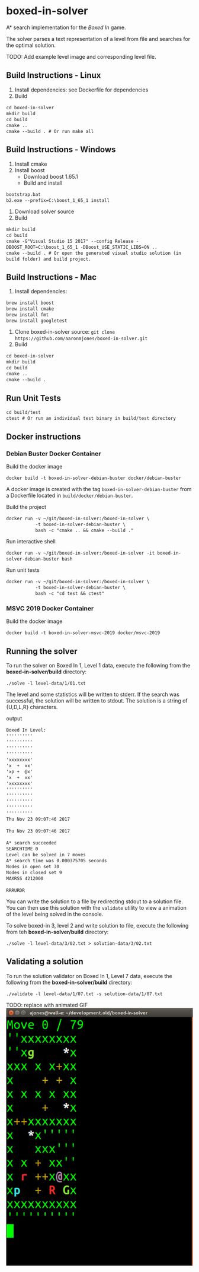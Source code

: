 # boxed-in-solver

A* search implementation for the _Boxed In_ game.

The solver parses a text representation of a level from file and searches for the optimal solution.

TODO: Add example level image and corresponding level file.

## Build Instructions - Linux

1. Install dependencies: see Dockerfile for dependencies
1. Build
```
cd boxed-in-solver
mkdir build
cd build
cmake ..
cmake --build . # Or run make all
```

## Build Instructions - Windows

1. Install cmake
1. Install boost
   * Download boost 1.65.1
   * Build and install
```
bootstrap.bat
b2.exe --prefix=C:\boost_1_65_1 install
```
1. Download solver source
1. Build
```
mkdir build
cd build
cmake -G"Visual Studio 15 2017" --config Release -DBOOST_ROOT=C:\boost_1_65_1 -DBoost_USE_STATIC_LIBS=ON ..
cmake --build . # Or open the generated visual studio solution (in build folder) and build project.
```

## Build Instructions - Mac

1. Install dependencies:
```
brew install boost
brew install cmake
brew install fmt
brew install googletest
```
1. Clone boxed-in-solver source: `git clone https://github.com/aaronmjones/boxed-in-solver.git`
1. Build
```
cd boxed-in-solver
mkdir build
cd build
cmake ..
cmake --build .
```

## Run Unit Tests

```
cd build/test
ctest # Or run an individual test binary in build/test directory
```

## Docker instructions

### Debian Buster Docker Container

Build the docker image
```
docker build -t boxed-in-solver-debian-buster docker/debian-buster
```
A docker image is created with the tag `boxed-in-solver-debian-buster` from a Dockerfile located in `build/docker/debian-buster`.

Build the project
```
docker run -v ~/git/boxed-in-solver:/boxed-in-solver \
           -t boxed-in-solver-debian-buster \
           bash -c "cmake .. && cmake --build ."
```

Run interactive shell
```
docker run -v ~/git/boxed-in-solver:/boxed-in-solver -it boxed-in-solver-debian-buster bash
```

Run unit tests
```
docker run -v ~/git/boxed-in-solver:/boxed-in-solver \
           -t boxed-in-solver-debian-buster \
           bash -c "cd test && ctest"
```

### MSVC 2019 Docker Container

Build the docker image
```
docker build -t boxed-in-solver-msvc-2019 docker/msvc-2019
```


## Running the solver

To run the solver on Boxed In 1, Level 1 data, execute the following from the **boxed-in-solver/build** directory:

```
./solve -l level-data/1/01.txt
```
The level and some statistics will be written to stderr. If the search was successful, the solution will be written to stdout. The solution is a string of {U,D,L,R} characters.

output
```
Boxed In Level:
''''''''''
''''''''''
''''''''''
''''''''''
'xxxxxxxx'
'x  +  xx'
'xp +  @x'
'x  +  xx'
'xxxxxxxx'
''''''''''
''''''''''
''''''''''
''''''''''
''''''''''
Thu Nov 23 09:07:46 2017

Thu Nov 23 09:07:46 2017

A* search succeeded
SEARCHTIME 0
Level can be solved in 7 moves
A* search time was 0.000375705 seconds
Nodes in open set 30
Nodes in closed set 9
MAXRSS 4212000

RRRURDR
```

You can write the solution to a file by redirecting stdout to a solution file. You can then use this solution with the `validate` utility to view a animation of the level being solved in the console.

To solve boxed-in 3, level 2 and write solution to file, execute the following from teh **boxed-in-solver/build** directory:
```
./solve -l level-data/3/02.txt > solution-data/3/02.txt
```

## Validating a solution

To run the solution validator on Boxed In 1, Level 7 data, execute the following from the **boxed-in-solver/build** directory:

```
./validate -l level-data/1/07.txt -s solution-data/1/07.txt
```

TODO: replace with animated GIF
![view-solution](images/view-solution.png)
